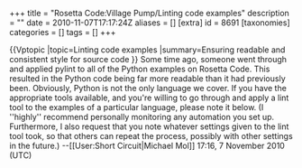 +++
title = "Rosetta Code:Village Pump/Linting code examples"
description = ""
date = 2010-11-07T17:17:24Z
aliases = []
[extra]
id = 8691
[taxonomies]
categories = []
tags = []
+++

{{Vptopic
|topic=Linting code examples
|summary=Ensuring readable and consistent style for source code
}}
Some time ago, someone went through and applied pylint to all of the Python examples on Rosetta Code. This resulted in the Python code being far more readable than it had previously been. Obviously, Python is not the only language we cover. If you have the appropriate tools available, and you're willing to go through and apply a lint tool to the examples of a particular language, please note it below. (I ''highly'' recommend personally monitoring any automation you set up. Furthermore, I also request that you note whatever settings given to the lint tool took, so that others can repeat the process, possibly with other settings in the future.) --[[User:Short Circuit|Michael Mol]] 17:16, 7 November 2010 (UTC)
